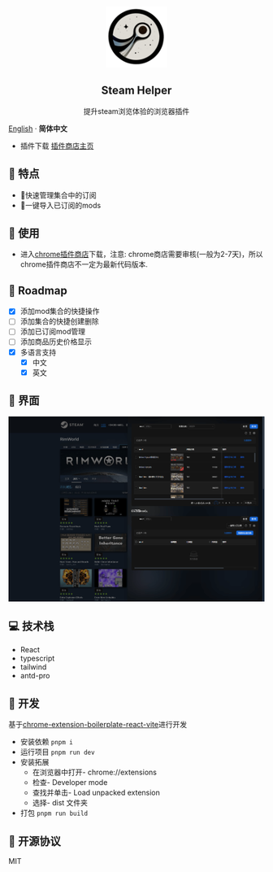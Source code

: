 
<div align="center">
  <img src="public/icon-128.png" alt="Logo" width="120" height="120" />
  <h2 align="center">Steam Helper</h2>

  <p align="center">
    提升steam浏览体验的浏览器插件
  </p>
</div>

[English](./README.md) · **简体中文**

- 插件下载 [插件商店主页](https://chromewebstore.google.com/detail/steam-workshop-helper/chjgepafiallpimaokpingbicikicbip)




## 🎉 特点

- 🥪快速管理集合中的订阅
- 🎯一键导入已订阅的mods

## 🧤 使用

- 进入[chrome插件商店](https://chromewebstore.google.com/detail/steam-workshop-helper/chjgepafiallpimaokpingbicikicbip)下载，注意: chrome商店需要审核(一般为2-7天)，所以chrome插件商店不一定为最新代码版本.

<!-- ROADMAP -->
## 🚊 Roadmap

- [x] 添加mod集合的快捷操作
- [ ] 添加集合的快捷创建删除
- [ ] 添加已订阅mod管理
- [ ] 添加商品历史价格显示
- [x] 多语言支持
    - [x] 中文
    - [x] 英文

## 🎫 界面

![preview1](/assets/preview1.png)

## 💻 技术栈

- React
- typescript
- tailwind
- antd-pro

## 🥔 开发

基于[chrome-extension-boilerplate-react-vite](https://github.com/Jonghakseo/chrome-extension-boilerplate-react-vite)进行开发
- 安装依赖 `pnpm i`
- 运行项目 `pnpm run dev`
- 安装拓展
  - 在浏览器中打开- chrome://extensions
  - 检查- Developer mode
  - 查找并单击- Load unpacked extension
  - 选择- dist 文件夹
- 打包 `pnpm run build`



<!-- LICENSE -->
## 🍷 开源协议

MIT

